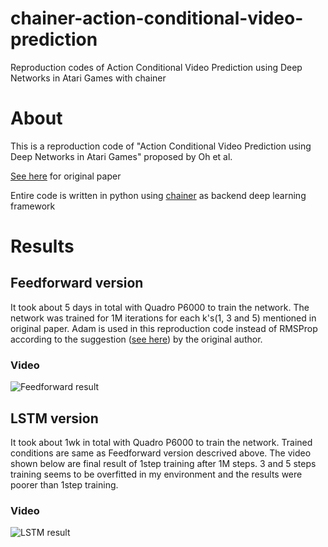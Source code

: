 # chainer-action-conditional-video-prediction
Reproduction codes of Action Conditional Video Prediction using Deep Networks in Atari Games with chainer

# About

This is a reproduction code of "Action Conditional Video Prediction using Deep Networks in Atari Games" proposed by Oh et al.

[See here](https://arxiv.org/abs/1507.08750) for original paper

Entire code is written in python using [chainer](https://chainer.org/) as backend deep learning framework

# Results

## Feedforward version

It took about 5 days in total with Quadro P6000 to train the network.
The network was trained for 1M iterations for each k's(1, 3 and 5) mentioned in original paper.
Adam is used in this reproduction code instead of RMSProp according to the suggestion ([see here](https://github.com/junhyukoh/nips2015-action-conditional-video-prediction))
by the original author.

### Video

![Feedforward result](https://raw.githubusercontent.com/yuishihara/Reproductions/master/action-conditional-video-prediction/trained_results/feedforward/result.gif)

## LSTM version

It took about 1wk in total with Quadro P6000 to train the network.
Trained conditions are same as Feedforward version descrived above.
The video shown below are final result of 1step training after 1M steps.
3 and 5 steps training seems to be overfitted in my environment and the results were poorer than 1step training.

### Video

![LSTM result](https://raw.githubusercontent.com/yuishihara/Reproductions/master/action-conditional-video-prediction/trained_results/lstm/result.gif)